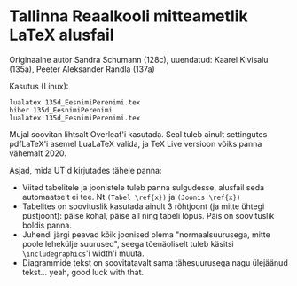# Tallinna Reaalkooli mitteametlik LaTeX alusfail

Originaalne autor Sandra Schumann (128c), uuendatud: Kaarel Kivisalu (135a), Peeter Aleksander Randla (137a)

Kasutus (Linux):

```
lualatex 135d_EesnimiPerenimi.tex
biber 135d_EesnimiPerenimi
lualatex 135d_EesnimiPerenimi.tex
```

Mujal soovitan lihtsalt Overleaf'i kasutada. Seal tuleb ainult settingutes pdfLaTeX'i asemel LuaLaTeX valida, ja TeX Live versioon võiks panna vähemalt 2020.

Asjad, mida UT'd kirjutades tähele panna:

* Viited tabelitele ja joonistele tuleb panna sulgudesse, alusfail seda automaatselt ei tee. Nt `(Tabel \ref{x})` ja `(Joonis \ref{x})`
* Tabelites on soovituslik kasutada ainult 3 rõhtjoont (ja mitte ühtegi püstjoont): päise kohal, päise all ning tabeli lõpus. Päis on soovituslik boldis panna.
* Juhendi järgi peavad kõik joonised olema "normaalsuurusega, mitte poole lehekülje suurused", seega tõenäoliselt tuleb käsitsi `\includegraphics`'i width'i muuta.
* Diagrammide tekst on soovitatavalt sama tähesuurusega nagu ülejäänud tekst... yeah, good luck with that.
